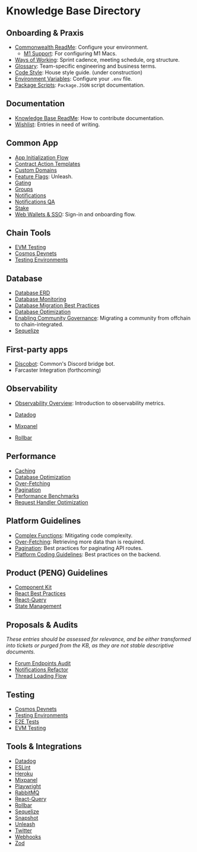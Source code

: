 # Knowledge Base Directory

## Onboarding & Praxis

- [Commonwealth ReadMe](../packages/commonwealth/README.md): Configure your environment.
  + [M1 Support](./M1-Support.md): For configuring M1 Macs.
- [Ways of Working](./Ways-Of-Working.md): Sprint cadence, meeting schedule, org structure.
- [Glossary](./Glossary.md): Team-specific engineering and business terms.
- [Code Style](./Code-Style.md): House style guide. (under construction)
- [Environment Variables](./Environment-Variables.md): Configure your `.env` file.
- [Package Scripts](./Package-Scripts.md): `Package.JSON` script documentation.

## Documentation

- [Knowledge Base ReadMe](./_README.md): How to contribute documentation.
- [Wishlist](./_Wishlist.md): Entries in need of writing.

## Common App

- [App Initialization Flow](./App-Initialization-Flow.md)
- [Contract Action Templates](./Contract-Action-Templates.md)
- [Custom Domains](./Custom-Domains.md)
- [Feature Flags](./Feature-Flags.md): Unleash.
- [Gating](./Gating.md)
- [Groups](./Groups.md)
- [Notifications](./Notifications.md)
- [Notifications QA](./Notifications-QA.md)
- [Stake](./Stake.md)
- [Web Wallets & SSO](./Web-Wallets.md): Sign-in and onboarding flow.

## Chain Tools

- [EVM Testing](./EVM-Testing.md)
- [Cosmos Devnets](./Cosmos-Devnets.md)
- [Testing Environments](./Testing-Environments.md)

## Database

- [Database ERD](./Database-ERD.md)
- [Database Monitoring](./Database-Monitoring.md)
- [Database Migration Best Practices](./Database-Migrations.md)
- [Database Optimization](./Database-Optimization.md)
- [Enabling Community Governance](./Enabling-Community-Governance.md): Migrating a community from offchain to chain-integrated.
- [Sequelize](./Sequelize.md)

## First-party apps

- [Discobot](./Discobot.md): Common's Discord bridge bot.
- Farcaster Integration (forthcoming)

## Observability

- [Observability Overview](./Observability-Overview.md): Introduction to observability metrics.

- [Datadog](./Datadog.md)
- [Mixpanel](./Mixpanel.md)
- [Rollbar](./Rollbar.md)

## Performance

- [Caching](./Caching.md)
- [Database Optimization](./Database-Optimization.md)
- [Over-Fetching](./Over-Fetching.md)
- [Pagination](./Pagination.md)
- [Performance Benchmarks](./Performance-Benchmarks.md)
- [Request Handler Optimization](./Request-Handler-Optimization.md)

## Platform Guidelines

- [Complex Functions](./Complex-Functions.md): Mitigating code complexity.
- [Over-Fetching](./Over-Fetching.md): Retrieving more data than is required.
- [Pagination](./Pagination.md): Best practices for paginating API routes.
- [Platform Coding Guidelines](./Platform-Coding-Guidelines.md): Best practices on the backend.

## Product (PENG) Guidelines

- [Component Kit](./Component-Kit.md)
- [React Best Practices](./React-Best-Practices-And-Improvements.md)
- [React-Query](./React-Query.md)
- [State Management](./State-Management.md)

## Proposals & Audits

_These entries should be assessed for relevance, and be either transformed into tickets or purged from the KB, as they are not stable descriptive documents._

- [Forum Endpoints Audit](./Forum-Endpoints-Audit.md)
- [Notifications Refactor](./Notifications-Refactor.md)
- [Thread Loading Flow](./Thread-Loading-Flow.md)

## Testing

- [Cosmos Devnets](./Cosmos-Devnets.md)
- [Testing Environments](./Testing-Environments.md)
- [E2E Tests](./E2E-Tests)
- [EVM Testing](./EVM-Testing.md)

## Tools & Integrations

- [Datadog](./Datadog.md)
- [ESLint](./Linting.md)
- [Heroku](./Heroku.md)
- [Mixpanel](./Mixpanel.md)
- [Playwright](./E2E-Tests)
- [RabbitMQ](./RabbitMQ.md)
- [React-Query](./React-Query.md)
- [Rollbar](./Rollbar.md)
- [Sequelize](./Sequelize.md)
- [Snapshot](./Snapshot.md)
- [Unleash](./Feature-Flags.md)
- [Twitter](./Twitter.md)
- [Webhooks](./Webhooks.md)
- [Zod](./Zod.md)
